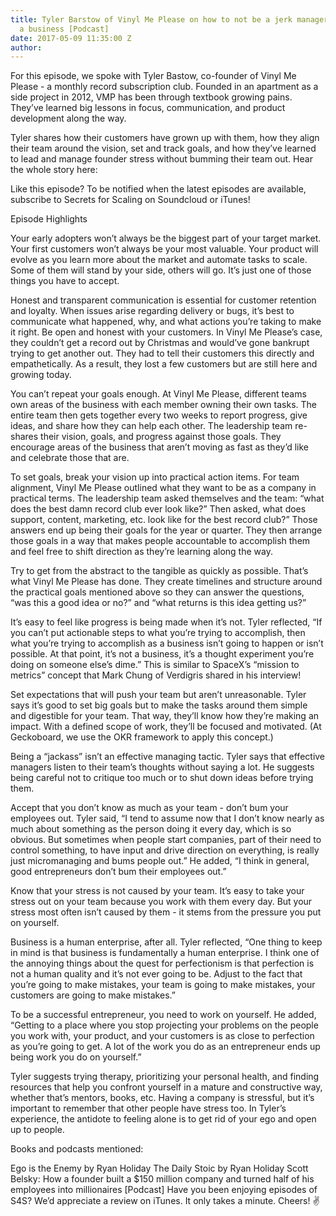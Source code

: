 ```yaml
---
title: Tyler Barstow of Vinyl Me Please on how to not be a jerk manager when growing
  a business [Podcast]
date: 2017-05-09 11:35:00 Z
author: 
---
```


For this episode, we spoke with Tyler Bastow, co-founder of Vinyl Me Please - a monthly record subscription club. Founded in an apartment as a side project in 2012, VMP has been through textbook growing pains. They’ve learned big lessons in focus, communication, and product development along the way.

Tyler shares how their customers have grown up with them, how they align their team around the vision, set and track goals, and how they’ve learned to lead and manage founder stress without bumming their team out. Hear the whole story here:


Like this episode? To be notified when the latest episodes are available, subscribe to Secrets for Scaling on Soundcloud or iTunes!

Episode Highlights

Your early adopters won’t always be the biggest part of your target market. Your first customers won’t always be your most valuable. Your product will evolve as you learn more about the market and automate tasks to scale. Some of them will stand by your side, others will go. It’s just one of those things you have to accept.

Honest and transparent communication is essential for customer retention and loyalty. When issues arise regarding delivery or bugs, it’s best to communicate what happened, why, and what actions you’re taking to make it right. Be open and honest with your customers. In Vinyl Me Please’s case, they couldn’t get a record out by Christmas and would’ve gone bankrupt trying to get another out. They had to tell their customers this directly and empathetically. As a result, they lost a few customers but are still here and growing today.

You can’t repeat your goals enough. At Vinyl Me Please, different teams own areas of the business with each member owning their own tasks. The entire team then gets together every two weeks to report progress, give ideas, and share how they can help each other. The leadership team re-shares their vision, goals, and progress against those goals. They encourage areas of the business that aren’t moving as fast as they’d like and celebrate those that are.

To set goals, break your vision up into practical action items. For team alignment, Vinyl Me Please outlined what they want to be as a company in practical terms. The leadership team asked themselves and the team: “what does the best damn record club ever look like?” Then asked, what does support, content, marketing, etc. look like for the best record club?” Those answers end up being their goals for the year or quarter. They then arrange those goals in a way that makes people accountable to accomplish them and feel free to shift direction as they’re learning along the way.

Try to get from the abstract to the tangible as quickly as possible. That’s what Vinyl Me Please has done. They create timelines and structure around the practical goals mentioned above so they can answer the questions, “was this a good idea or no?” and “what returns is this idea getting us?”

It’s easy to feel like progress is being made when it’s not. Tyler reflected, “If you can’t put actionable steps to what you’re trying to accomplish, then what you’re trying to accomplish as a business isn’t going to happen or isn’t possible. At that point, it’s not a business, it’s a thought experiment you’re doing on someone else’s dime.” This is similar to SpaceX’s “mission to metrics” concept that Mark Chung of Verdigris shared in his interview!

Set expectations that will push your team but aren’t unreasonable. Tyler says it’s good to set big goals but to make the tasks around them simple and digestible for your team. That way, they’ll know how they’re making an impact. With a defined scope of work, they’ll be focused and motivated. (At Geckoboard, we use the OKR framework to apply this concept.)

Being a “jackass” isn’t an effective managing tactic. Tyler says that effective managers listen to their team’s thoughts without saying a lot. He suggests being careful not to critique too much or to shut down ideas before trying them.

Accept that you don’t know as much as your team - don’t bum your employees out. Tyler said, “I tend to assume now that I don’t know nearly as much about something as the person doing it every day, which is so obvious. But sometimes when people start companies, part of their need to control something, to have input and drive direction on everything, is really just micromanaging and bums people out.” He added, “I think in general, good entrepreneurs don’t bum their employees out.”

Know that your stress is not caused by your team. It’s easy to take your stress out on your team because you work with them every day. But your stress most often isn’t caused by them - it stems from the pressure you put on yourself.

Business is a human enterprise, after all. Tyler reflected, “One thing to keep in mind is that business is fundamentally a human enterprise. I think one of the annoying things about the quest for perfectionism is that perfection is not a human quality and it’s not ever going to be. Adjust to the fact that you’re going to make mistakes, your team is going to make mistakes, your customers are going to make mistakes.”

To be a successful entrepreneur, you need to work on yourself. He added, “Getting to a place where you stop projecting your problems on the people you work with, your product, and your customers is as close to perfection as you’re going to get. A lot of the work you do as an entrepreneur ends up being work you do on yourself.”

Tyler suggests trying therapy, prioritizing your personal health, and finding resources that help you confront yourself in a mature and constructive way, whether that’s mentors, books, etc. Having a company is stressful, but it’s important to remember that other people have stress too. In Tyler’s experience, the antidote to feeling alone is to get rid of your ego and open up to people.

Books and podcasts mentioned:

Ego is the Enemy by Ryan Holiday
The Daily Stoic by Ryan Holiday
Scott Belsky: How a founder built a $150 million company and turned half of his employees into millionaires [Podcast]
Have you been enjoying episodes of S4S? We’d appreciate a review on iTunes. It only takes a minute. Cheers! ✌